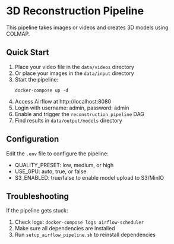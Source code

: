 # 3D Reconstruction Pipeline

This pipeline takes images or videos and creates 3D models using COLMAP.

## Quick Start

1. Place your video file in the `data/videos` directory
2. Or place your images in the `data/input` directory
3. Start the pipeline:
   ```
   docker-compose up -d
   ```
4. Access Airflow at http://localhost:8080
5. Login with username: admin, password: admin
6. Enable and trigger the `reconstruction_pipeline` DAG
7. Find results in `data/output/models` directory

## Configuration

Edit the `.env` file to configure the pipeline:

- QUALITY_PRESET: low, medium, or high
- USE_GPU: auto, true, or false
- S3_ENABLED: true/false to enable model upload to S3/MinIO

## Troubleshooting

If the pipeline gets stuck:

1. Check logs: `docker-compose logs airflow-scheduler`
2. Make sure all dependencies are installed
3. Run `setup_airflow_pipeline.sh` to reinstall dependencies
